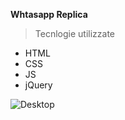 **Whtasapp Replica**

>Tecnlogie utilizzate
- HTML
- CSS
- JS
- jQuery


![Desktop](assets/img/desktopBoolZap.gif)
